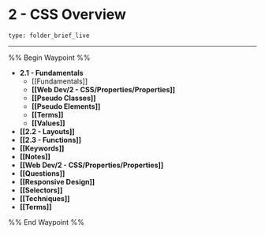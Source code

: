 # 2 - CSS Overview
 
```ccard
type: folder_brief_live
```
 
---

%% Begin Waypoint %%
- **2.1 - Fundamentals**
	- [[Fundamentals]]
	- **[[Web Dev/2 - CSS/Properties/Properties]]**
	- **[[Pseudo Classes]]**
	- **[[Pseudo Elements]]**
	- **[[Terms]]**
	- **[[Values]]**
- **[[2.2 - Layouts]]**
- **[[2.3 - Functions]]**
- **[[Keywords]]**
- **[[Notes]]**
- **[[Web Dev/2 - CSS/Properties/Properties]]**
- **[[Questions]]**
- **[[Responsive Design]]**
- **[[Selectors]]**
- **[[Techniques]]**
- **[[Terms]]**

%% End Waypoint %%